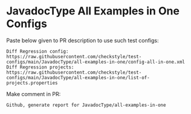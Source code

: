 # JavadocType All Examples in One Configs
Paste below given to PR description to use such test configs:
```
Diff Regression config: https://raw.githubusercontent.com/checkstyle/test-configs/main/JavadocType/all-examples-in-one/config-all-in-one.xml
Diff Regression projects: https://raw.githubusercontent.com/checkstyle/test-configs/main/JavadocType/all-examples-in-one/list-of-projects.properties
```
Make comment in PR:
```
Github, generate report for JavadocType/all-examples-in-one
```
